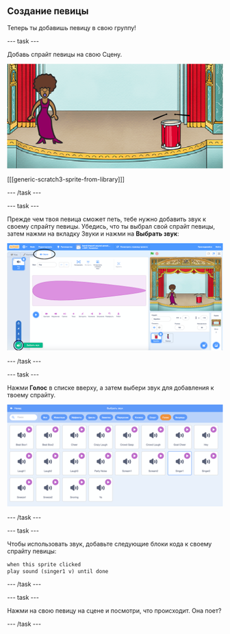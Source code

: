 ## Создание певицы

Теперь ты добавишь певицу в свою группу!

--- task ---

Добавь спрайт певицы на свою Сцену.

![снимок экрана](images/band-singer-mic.png)

[[[generic-scratch3-sprite-from-library]]]

--- /task ---

--- task ---

Прежде чем твоя певица сможет петь, тебе нужно добавить звук к своему спрайту певицы. Убедись, что ты выбрал свой спрайт певицы, затем нажми на вкладку Звуки и нажми на **Выбрать звук**:

![снимок экрана](images/band-import-sound-annotated.png)

--- /task ---

--- task ---

Нажми **Голос** в списке вверху, а затем выбери звук для добавления к твоему спрайту.

![снимок экрана](images/band-choose-sound.png)

--- /task ---

--- task ---

Чтобы использовать звук, добавьте следующие блоки кода к своему спрайту певицы:

```blocks3
when this sprite clicked
play sound (singer1 v) until done
```

--- /task ---

--- task ---

Нажми на свою певицу на сцене и посмотри, что происходит. Она поет?

--- /task ---
